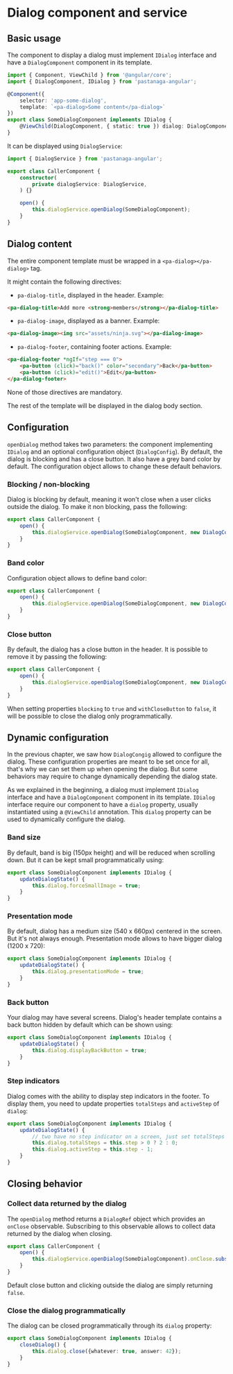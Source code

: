 # Dialog component and service

## Basic usage

The component to display a dialog must implement `IDialog` interface and have a `DialogComponent` component in its template.

```typescript
import { Component, ViewChild } from '@angular/core';
import { DialogComponent, IDialog } from 'pastanaga-angular';

@Component({
    selector: 'app-some-dialog',
    template: `<pa-dialog>Some content</pa-dialog>`
})
export class SomeDialogComponent implements IDialog {
    @ViewChild(DialogComponent, { static: true }) dialog: DialogComponent | undefined;
}
```

It can be displayed using `DialogService`:
```typescript
import { DialogService } from 'pastanaga-angular';

export class CallerComponent {
    constructor(
        private dialogService: DialogService,
    ) {}

    open() {
        this.dialogService.openDialog(SomeDialogComponent);
    }
}
``` 

## Dialog content

The entire component template must be wrapped in a `<pa-dialog></pa-dialog>` tag.

It might contain the following directives:

- `pa-dialog-title`, displayed in the header. Example:

```html
<pa-dialog-title>Add more <strong>members</strong></pa-dialog-title>
```

- `pa-dialog-image`, displayed as a banner. Example:

```html
<pa-dialog-image><img src="assets/ninja.svg"></pa-dialog-image>
```

- `pa-dialog-footer`, containing footer actions. Example:

```html
<pa-dialog-footer *ngIf="step === 0">
    <pa-button (click)="back()" color="secondary">Back</pa-button>
    <pa-button (click)="edit()">Edit</pa-button>
</pa-dialog-footer>
```

None of those directives are mandatory.

The rest of the template will be displayed in the dialog body section.

## Configuration

`openDialog` method takes two parameters: the component implementing `IDialog` and an optional configuration object (`DialogConfig`).
By default, the dialog is blocking and has a close button. It also have a grey band color by default. 
The configuration object allows to change these default behaviors.

### Blocking / non-blocking

Dialog is blocking by default, meaning it won't close when a user clicks outside the dialog.
To make it non blocking, pass the following:

```typescript
export class CallerComponent {
    open() {
        this.dialogService.openDialog(SomeDialogComponent, new DialogCongig({blocking: false}));
    }
}
```

### Band color

Configuration object allows to define band color:

```typescript
export class CallerComponent {
    open() {
        this.dialogService.openDialog(SomeDialogComponent, new DialogCongig({bandColor: '#57C1D6'}));
    }
}
```

### Close button

By default, the dialog has a close button in the header. It is possible to remove it by passing the following:
```typescript
export class CallerComponent {
    open() {
        this.dialogService.openDialog(SomeDialogComponent, new DialogCongig({withCloseButton: false}));
    }
}
```

When setting properties `blocking` to `true` and `withCloseButton` to `false`, it will be possible to close the dialog only programmatically.

## Dynamic configuration
In the previous chapter, we saw how `DialogCongig` allowed to configure the dialog.
These configuration properties are meant to be set once for all, that's why we can set them up when opening the dialog.
But some behaviors may require to change dynamically depending the dialog state. 

As we explained in the beginning, a dialog must implement `IDialog` interface and have a `DialogComponent` component in its template.
`IDialog` interface require our component to have a `dialog` property, usually instantiated using a `@ViewChild` annotation.
This `dialog` property can be used to dynamically configure the dialog.


### Band size
By default, band is big (150px height) and will be reduced when scrolling down.
But it can be kept small programmatically using:

```typescript
export class SomeDialogComponent implements IDialog {
    updateDialogState() {
        this.dialog.forceSmallImage = true;
    }
}
```

### Presentation mode
By default, dialog has a medium size (540 x 660px) centered in the screen. But it's not always enough.
Presentation mode allows to have bigger dialog (1200 x 720):   

```typescript
export class SomeDialogComponent implements IDialog {
    updateDialogState() {
        this.dialog.presentationMode = true;
    }
}
```

### Back button
Your dialog may have several screens. Dialog's header template contains a back button hidden by default which can be shown using:

```typescript
export class SomeDialogComponent implements IDialog {
    updateDialogState() {
        this.dialog.displayBackButton = true;
    }
}
```

### Step indicators
Dialog comes with the ability to display step indicators in the footer.
To display them, you need to update properties `totalSteps` and `activeStep` of `dialog`:
```typescript
export class SomeDialogComponent implements IDialog {
    updateDialogState() {
        // two have no step indicator on a screen, just set totalSteps back to 0
        this.dialog.totalSteps = this.step > 0 ? 2 : 0;
        this.dialog.activeStep = this.step - 1;
    }
}
``` 

## Closing behavior

### Collect data returned by the dialog
The `openDialog` method returns a `DialogRef` object which provides an `onClose` observable.
Subscribing to this observable allows to collect data returned by the dialog when closing.
```typescript
export class CallerComponent {
    open() {
        this.dialogService.openDialog(SomeDialogComponent).onClose.subscribe(data => console.log('Dialog closed', data));
    }
}
```
Default close button and clicking outside the dialog are simply returning `false`. 

### Close the dialog programmatically
The dialog can be closed programmatically through its `dialog` property:
```typescript
export class SomeDialogComponent implements IDialog {
    closeDialog() {
        this.dialog.close({whatever: true, answer: 42});
    }
}
```
